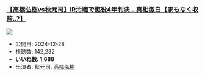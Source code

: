 ### [【高橋弘樹vs秋元司】IR汚職で懲役4年判決...真相激白【まもなく収監..?】](https://www.youtube.com/watch?v=rS4nineo6S8)
[![](https://img.youtube.com/vi/rS4nineo6S8/sddefault.jpg)](https://www.youtube.com/watch?v=rS4nineo6S8)
-   公開日: 2024-12-28
-   視聴数: 142,232
-   **いいね数: 1,688**
-   出演者: 秋元司, [高橋弘樹](/rehacq_fan/people/高橋弘樹 "wikilink")
